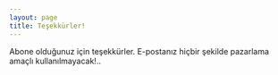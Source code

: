 ```yaml
---
layout: page
title: Teşekkürler!
---
```


Abone olduğunuz için teşekkürler. E-postanız hiçbir şekilde pazarlama amaçlı kullanılmayacak!.. 
